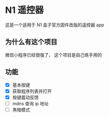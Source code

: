 # N1 遥控器

这是一个适用于 N1 盒子官方固件改版的遥控器 app

## 为什么有这个项目

微信小程序已经很强了， 这个项目是自己练手用的

## 功能

- [x] 基本按键
- [x] 获取程序列表并打开
- [x] 按键震动反馈
- [ ] mdns 查询 ip 地址
- [ ] 黑暗模式
